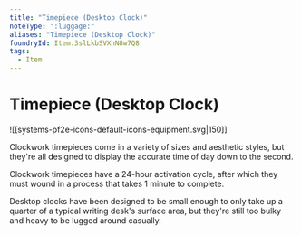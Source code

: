 ```yaml
---
title: "Timepiece (Desktop Clock)"
noteType: ":luggage:"
aliases: "Timepiece (Desktop Clock)"
foundryId: Item.3slLkbSVXhN8w7Q8
tags:
  - Item
---
```


# Timepiece (Desktop Clock)
![[systems-pf2e-icons-default-icons-equipment.svg|150]]

Clockwork timepieces come in a variety of sizes and aesthetic styles, but they're all designed to display the accurate time of day down to the second.

Clockwork timepieces have a 24-hour activation cycle, after which they must wound in a process that takes 1 minute to complete.

Desktop clocks have been designed to be small enough to only take up a quarter of a typical writing desk's surface area, but they're still too bulky and heavy to be lugged around casually.
